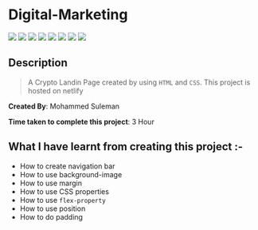 # Digital-Marketing

![](https://img.shields.io/badge/-HTML-orange)
![](https://img.shields.io/badge/-CSS-green)
![](https://img.shields.io/badge/-BACKGROUND--IMAGE-yellowgreen)
![](https://img.shields.io/badge/-BORDERS-blue)
![](https://img.shields.io/badge/-MARGIN-lightblue)
![](https://img.shields.io/badge/-FLEX-crimson)
![](https://img.shields.io/badge/-PADDING-lightgrey)
![](https://img.shields.io/badge/-NETLIFY-red)

## Description

>A Crypto Landin Page created by using `HTML` and `CSS`.
This project is hosted on netlify


**Created By**: Mohammed Suleman

**Time taken to complete this project**: 3 Hour
## What I have learnt from creating this project :-
- How to create navigation bar
- How to use background-image
- How to use margin
- How to use CSS properties 
- How to use `flex-property`
- How to use position
- How to do padding

 <!-- ## [Live-Link](https://law-home-page03.netlify.app/) of the project -->